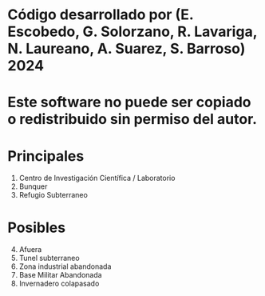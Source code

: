 # Código desarrollado por (E. Escobedo, G. Solorzano, R. Lavariga, N. Laureano, A. Suarez, S. Barroso) 2024
# Este software no puede ser copiado o redistribuido sin permiso del autor.
# Principales
1. Centro de Investigación Científica / Laboratorio
2. Bunquer
3. Refugio Subterraneo

# Posibles
4. Afuera
5. Tunel subterraneo
6. Zona industrial abandonada
7. Base Militar Abandonada
8. Invernadero colapasado